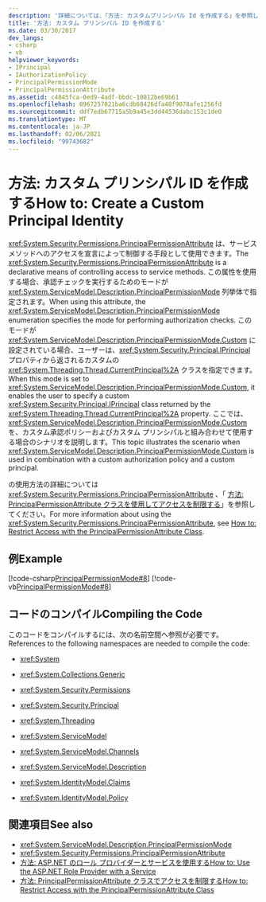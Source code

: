 ```yaml
---
description: '詳細については、「方法: カスタムプリンシパル Id を作成する」を参照してください。'
title: '方法: カスタム プリンシパル ID を作成する'
ms.date: 03/30/2017
dev_langs:
- csharp
- vb
helpviewer_keywords:
- IPrincipal
- IAuthorizationPolicy
- PrincipalPermissionMode
- PrincipalPermissionAttribute
ms.assetid: c4845fca-0ed9-4adf-bbdc-10812be69b61
ms.openlocfilehash: 0967257021ba6cdb68426dfa48f9078afe1256fd
ms.sourcegitcommit: ddf7edb67715a5b9a45e3dd44536dabc153c1de0
ms.translationtype: MT
ms.contentlocale: ja-JP
ms.lasthandoff: 02/06/2021
ms.locfileid: "99743682"
---
```

# <a name="how-to-create-a-custom-principal-identity"></a><span data-ttu-id="95362-103">方法: カスタム プリンシパル ID を作成する</span><span class="sxs-lookup"><span data-stu-id="95362-103">How to: Create a Custom Principal Identity</span></span>

<span data-ttu-id="95362-104"><xref:System.Security.Permissions.PrincipalPermissionAttribute> は、サービス メソッドへのアクセスを宣言によって制御する手段として使用できます。</span><span class="sxs-lookup"><span data-stu-id="95362-104">The <xref:System.Security.Permissions.PrincipalPermissionAttribute> is a declarative means of controlling access to service methods.</span></span> <span data-ttu-id="95362-105">この属性を使用する場合、承認チェックを実行するためのモードが <xref:System.ServiceModel.Description.PrincipalPermissionMode> 列挙体で指定されます。</span><span class="sxs-lookup"><span data-stu-id="95362-105">When using this attribute, the <xref:System.ServiceModel.Description.PrincipalPermissionMode> enumeration specifies the mode for performing authorization checks.</span></span> <span data-ttu-id="95362-106">このモードが <xref:System.ServiceModel.Description.PrincipalPermissionMode.Custom> に設定されている場合、ユーザーは、<xref:System.Security.Principal.IPrincipal> プロパティから返されるカスタムの <xref:System.Threading.Thread.CurrentPrincipal%2A> クラスを指定できます。</span><span class="sxs-lookup"><span data-stu-id="95362-106">When this mode is set to <xref:System.ServiceModel.Description.PrincipalPermissionMode.Custom>, it enables the user to specify a custom <xref:System.Security.Principal.IPrincipal> class returned by the <xref:System.Threading.Thread.CurrentPrincipal%2A> property.</span></span> <span data-ttu-id="95362-107">ここでは、<xref:System.ServiceModel.Description.PrincipalPermissionMode.Custom> を、カスタム承認ポリシーおよびカスタム プリンシパルと組み合わせて使用する場合のシナリオを説明します。</span><span class="sxs-lookup"><span data-stu-id="95362-107">This topic illustrates the scenario when <xref:System.ServiceModel.Description.PrincipalPermissionMode.Custom> is used in combination with a custom authorization policy and a custom principal.</span></span>  
  
 <span data-ttu-id="95362-108">の使用方法の詳細については <xref:System.Security.Permissions.PrincipalPermissionAttribute> 、「 [方法: PrincipalPermissionAttribute クラスを使用してアクセスを制限する](../how-to-restrict-access-with-the-principalpermissionattribute-class.md)」を参照してください。</span><span class="sxs-lookup"><span data-stu-id="95362-108">For more information about using the <xref:System.Security.Permissions.PrincipalPermissionAttribute>, see [How to: Restrict Access with the PrincipalPermissionAttribute Class](../how-to-restrict-access-with-the-principalpermissionattribute-class.md).</span></span>  
  
## <a name="example"></a><span data-ttu-id="95362-109">例</span><span class="sxs-lookup"><span data-stu-id="95362-109">Example</span></span>  

 [!code-csharp[PrincipalPermissionMode#8](../../../../samples/snippets/csharp/VS_Snippets_CFX/principalpermissionmode/cs/source.cs#8)]
 [!code-vb[PrincipalPermissionMode#8](../../../../samples/snippets/visualbasic/VS_Snippets_CFX/principalpermissionmode/vb/source.vb#8)]  
  
## <a name="compiling-the-code"></a><span data-ttu-id="95362-110">コードのコンパイル</span><span class="sxs-lookup"><span data-stu-id="95362-110">Compiling the Code</span></span>  

 <span data-ttu-id="95362-111">このコードをコンパイルするには、次の名前空間へ参照が必要です。</span><span class="sxs-lookup"><span data-stu-id="95362-111">References to the following namespaces are needed to compile the code:</span></span>  
  
- <xref:System>  
  
- <xref:System.Collections.Generic>  
  
- <xref:System.Security.Permissions>  
  
- <xref:System.Security.Principal>  
  
- <xref:System.Threading>  
  
- <xref:System.ServiceModel>  
  
- <xref:System.ServiceModel.Channels>  
  
- <xref:System.ServiceModel.Description>  
  
- <xref:System.IdentityModel.Claims>  
  
- <xref:System.IdentityModel.Policy>  
  
## <a name="see-also"></a><span data-ttu-id="95362-112">関連項目</span><span class="sxs-lookup"><span data-stu-id="95362-112">See also</span></span>

- <xref:System.ServiceModel.Description.PrincipalPermissionMode>
- <xref:System.Security.Permissions.PrincipalPermissionAttribute>
- [<span data-ttu-id="95362-113">方法: ASP.NET のロール プロバイダーとサービスを使用する</span><span class="sxs-lookup"><span data-stu-id="95362-113">How to: Use the ASP.NET Role Provider with a Service</span></span>](../feature-details/how-to-use-the-aspnet-role-provider-with-a-service.md)
- [<span data-ttu-id="95362-114">方法: PrincipalPermissionAttribute クラスでアクセスを制限する</span><span class="sxs-lookup"><span data-stu-id="95362-114">How to: Restrict Access with the PrincipalPermissionAttribute Class</span></span>](../how-to-restrict-access-with-the-principalpermissionattribute-class.md)

